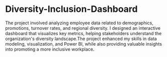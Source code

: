# Diversity-Inclusion-Dashboard

The project involved analyzing employee data related to demographics, promotions, turnover rates, and regional diversity. I designed an interactive dashboard that visualizes key metrics, helping stakeholders understand the organization's diversity landscape.The project enhanced my skills in data modeling, visualization, and Power BI, while also providing valuable insights into promoting a more inclusive workplace.
